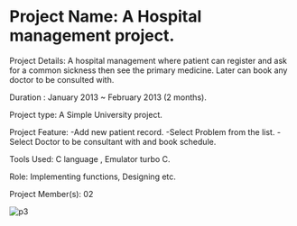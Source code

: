 # Project  Name: A Hospital management project.

Project Details: A hospital management where patient can register and ask for a common sickness then see the primary medicine. Later can book any doctor to be consulted with.

Duration : January 2013 ~ February 2013 (2 months).

Project type: A Simple University project.

Project  Feature: 
-Add new patient record.
-Select Problem from the list.
-Select Doctor to be consultant with and book schedule.

Tools Used: C language , Emulator turbo C.

Role: Implementing functions, Designing etc.

Project Member(s): 02

![p3](https://user-images.githubusercontent.com/13907747/42887046-e1a94dbe-8ac6-11e8-8466-ce0e4cdf3dd8.JPG)
